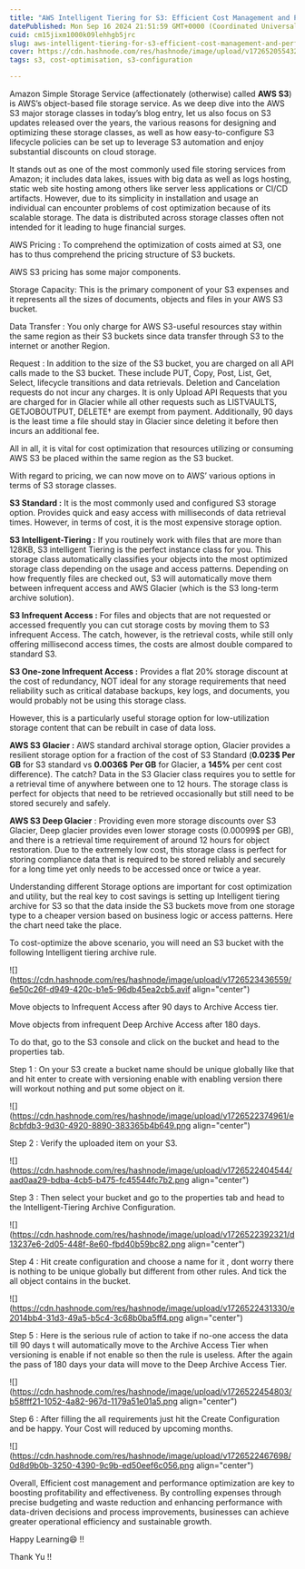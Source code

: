 ```yaml
---
title: "AWS Intelligent Tiering for S3: Efficient Cost Management and Performance Optimization"
datePublished: Mon Sep 16 2024 21:51:59 GMT+0000 (Coordinated Universal Time)
cuid: cm15jixm1000k09lehhgb5jrc
slug: aws-intelligent-tiering-for-s3-efficient-cost-management-and-performance-optimization
cover: https://cdn.hashnode.com/res/hashnode/image/upload/v1726520554328/012b6be0-0bac-4292-ac97-8f3ac8556940.jpeg
tags: s3, cost-optimisation, s3-configuration

---
```


Amazon Simple Storage Service (affectionately (otherwise) called **AWS S3**) is AWS’s object-based file storage service. As we deep dive into the AWS S3 major storage classes in today’s blog entry, let us also focus on S3 updates released over the years, the various reasons for designing and optimizing these storage classes, as well as how easy-to-configure S3 lifecycle policies can be set up to leverage S3 automation and enjoy substantial discounts on cloud storage.

It stands out as one of the most commonly used file storing services from Amazon; it includes data lakes, issues with big data as well as logs hosting, static web site hosting among others like server less applications or CI/CD artifacts. However, due to its simplicity in installation and usage an individual can encounter problems of cost optimization because of its scalable storage. The data is distributed across storage classes often not intended for it leading to huge financial surges.

AWS Pricing : To comprehend the optimization of costs aimed at S3, one has to thus comprehend the pricing structure of S3 buckets.  
  
AWS S3 pricing has some major components.  
  
Storage Capacity: This is the primary component of your S3 expenses and it represents all the sizes of documents, objects and files in your AWS S3 bucket.

Data Transfer : You only charge for AWS S3-useful resources stay within the same region as their S3 buckets since data transfer through S3 to the internet or another Region.

Request : In addition to the size of the S3 bucket, you are charged on all API calls made to the S3 bucket. These include PUT, Copy, Post, List, Get, Select, lifecycle transitions and data retrievals. Deletion and Cancelation requests do not incur any charges. It is only Upload API Requests that you are charged for in Glacier while all other requests such as LISTVAULTS, GETJOBOUTPUT, DELETE† are exempt from payment. Additionally, 90 days is the least time a file should stay in Glacier since deleting it before then incurs an additional fee.

All in all, it is vital for cost optimization that resources utilizing or consuming AWS S3 be placed within the same region as the S3 bucket.  
  
With regard to pricing, we can now move on to AWS’ various options in terms of S3 storage classes.

**S3 Standard :** It is the most commonly used and configured S3 storage option. Provides quick and easy access with milliseconds of data retrieval times. However, in terms of cost, it is the most expensive storage option.

**S3 Intelligent-Tiering :** If you routinely work with files that are more than 128KB, S3 intelligent Tiering is the perfect instance class for you. This storage class automatically classifies your objects into the most optimized storage class depending on the usage and access patterns. Depending on how frequently files are checked out, S3 will automatically move them between infrequent access and AWS Glacier (which is the S3 long-term archive solution).

**S3 Infrequent Access :** For files and objects that are not requested or accessed frequently you can cut storage costs by moving them to S3 infrequent Access. The catch, however, is the retrieval costs, while still only offering millisecond access times, the costs are almost double compared to standard S3.

**S3 One-zone Infrequent Access :** Provides a flat 20% storage discount at the cost of redundancy, NOT ideal for any storage requirements that need reliability such as critical database backups, key logs, and documents, you would probably not be using this storage class.

However, this is a particularly useful storage option for low-utilization storage content that can be rebuilt in case of data loss.

**AWS S3 Glacier :** AWS standard archival storage option, Glacier provides a resilient storage option for a fraction of the cost of S3 Standard (**0.023$ Per GB** for S3 standard vs **0.0036$** **Per GB** for Glacier, a **145%** per cent cost difference). The catch? Data in the S3 Glacier class requires you to settle for a retrieval time of anywhere between one to 12 hours. The storage class is perfect for objects that need to be retrieved occasionally but still need to be stored securely and safely.

**AWS S3 Deep Glacier** : Providing even more storage discounts over S3 Glacier, Deep glacier provides even lower storage costs (0.00099$ per GB), and there is a retrieval time requirement of around 12 hours for object restoration. Due to the extremely low cost, this storage class is perfect for storing compliance data that is required to be stored reliably and securely for a long time yet only needs to be accessed once or twice a year.

Understanding different Storage options are important for cost optimization and utility, but the real key to cost savings is setting up Intelligent tiering archive for S3 so that the data inside the S3 buckets move from one storage type to a cheaper version based on business logic or access patterns. Here the chart need take the place.

To cost-optimize the above scenario, you will need an S3 bucket with the following Intelligent tiering archive rule.

![](https://cdn.hashnode.com/res/hashnode/image/upload/v1726523436559/6e50c26f-d949-420c-b1e5-96db45ea2cb5.avif align="center")

Move objects to Infrequent Access after 90 days to Archive Access tier.

Move objects from infrequent Deep Archive Access after 180 days.

To do that, go to the S3 console and click on the bucket and head to the properties tab.

Step 1 : On your S3 create a bucket name should be unique globally like that and hit enter to create with versioning enable with enabling version there will workout nothing and put some object on it.

![](https://cdn.hashnode.com/res/hashnode/image/upload/v1726522374961/e8cbfdb3-9d30-4920-8890-383365b4b649.png align="center")

Step 2 : Verify the uploaded item on your S3.

![](https://cdn.hashnode.com/res/hashnode/image/upload/v1726522404544/aad0aa29-bdba-4cb5-b475-fc45544fc7b2.png align="center")

Step 3 : Then select your bucket and go to the properties tab and head to the Intelligent-Tiering Archive Configuration.

![](https://cdn.hashnode.com/res/hashnode/image/upload/v1726522392321/d13237e6-2d05-448f-8e60-fbd40b59bc82.png align="center")

Step 4 : Hit create configuration and choose a name for it , dont worry there is nothing to be unique globally but different from other rules. And tick the all object contains in the bucket.

![](https://cdn.hashnode.com/res/hashnode/image/upload/v1726522431330/e2014bb4-31d3-49a5-b5c4-3c68b0ba5ff4.png align="center")

Step 5 : Here is the serious rule of action to take if no-one access the data till 90 days t will automatically move to the Archive Access Tier when versioning is enable if not enable so then the rule is useless. After the again the pass of 180 days your data will move to the Deep Archive Access Tier.

![](https://cdn.hashnode.com/res/hashnode/image/upload/v1726522454803/b58fff21-1052-4a82-967d-1179a51e01a5.png align="center")

Step 6 : After filling the all requirements just hit the Create Configuration and be happy. Your Cost will reduced by upcoming months.

![](https://cdn.hashnode.com/res/hashnode/image/upload/v1726522467698/0d8d9b0b-3250-4390-9c9b-ed50eef6c056.png align="center")

Overall, Efficient cost management and performance optimization are key to boosting profitability and effectiveness. By controlling expenses through precise budgeting and waste reduction and enhancing performance with data-driven decisions and process improvements, businesses can achieve greater operational efficiency and sustainable growth.

Happy Learning😄 !!

Thank Yu !!